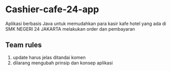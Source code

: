 # Cashier-cafe-24-app
Aplikasi berbasis Java untuk memudahkan para kasir kafe hotel yang ada di SMK NEGERI 24 JAKARTA melakukan order dan pembayaran

## Team rules
1. update harus jelas ditandai komen
2. dilarang mengubah prinsip dan konsep aplikasi

